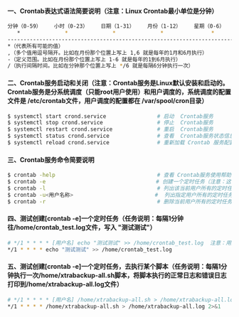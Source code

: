 #### 一、Crontab表达式语法简要说明（注意：Linux Crontab最小单位是分钟）
```bash
分钟（0-59）    小时（0-23）    日期（1-31）    月份（1-12）    星期（0-6）    年份（可选，就是可以不填）  
   *              *              *              *               *             *
-----------------------------------------------------------------------------------------
*（代表所有可能的值）
,（多个值用逗号隔开。比如在月份那个位置上写上 1,6 就是每年的1月和6月执行）   
-（定义范围。比如在月份那个位置上写上 1-6 就是每年的1到6月执行）
/（执行间隔时间。比如在分钟那个位置上写上 */6 就是每隔6分钟执行一次）
```

#### 二、Crontab服务启动和关闭（注意：Crontab服务是Linux默认安装和启动的。Crontab服务是分系统调度（只能root用户使用）和用户调度的，系统调度的配置文件是 /etc/crontab文件，用户调度的配置都在 /var/spool/cron目录）
```bash
$ systemctl start crond.service                # 启动  Crontab服务
$ systemctl stop crond.service                 # 停止  Crontab服务
$ systemctl restart crond.service              # 重启  Crontab服务
$ systemctl status crond.service               # 查看  Crontab服务状态信息
$ systemctl reload crond.service               # 重新加载 Crontab 服务配置信息
```

#### 三、Crontab服务命令简要说明
```bash
$ crontab -help                                # 查看 Crontab服务使用帮助
$ crontab -e 　                                # 创建一个定时任务（注意：这个命令执行后，会进入编辑状态，输入Crontab表达式和要执行的命令即可）
$ crontab -l                                   # 列出该当前用户所有的定时任务
$ crontab -u<用户名称> 　                       #  列出指定用户所有的定时任务
$ crontab -r                                   # 删除当前用户所有的定时任务
```

#### 四、测试创建[crontab -e]一个定时任务（任务说明：每隔1分钟往/home/crontab_test.log文件，写入 "测试测试"）
```bash
# */1 * * * * [用户名] echo "测试测试" >> /home/crontab_test.log  注意：用户名是可选参数，写了的话就以该用户身份运行
*/1 * * * * echo "测试测试" >> /home/crontab_test.log
```

#### 五、测试创建[crontab -e]一个定时任务，去执行某个脚本（任务说明：每隔1分钟执行一次/home/xtrabackup-all.sh脚本，将脚本执行的正常日志和错误日志打印到/home/xtrabackup-all.log文件）
```bash
# */1 * * * * [用户名] /home/xtrabackup-all.sh > /home/xtrabackup-all.log 2>&1  注意：用户名是可选参数，写了的话就以该用户身份运行
*/1 * * * * /home/xtrabackup-all.sh > /home/xtrabackup-all.log 2>&1
```
